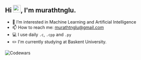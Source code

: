 ## Hi <img src="https://media.giphy.com/media/hvRJCLFzcasrR4ia7z/giphy.gif" width="25" height="25">, I'm murathtnglu.
- 👀 I’m interested in Machine Learning and Artificial Intelligence
- 📫 How to reach me: murathtnglu@gmail.com
- 💻 I use daily ```.c```, ```.cpp``` and ```.py```
- ✏️ I'm currently studying at Baskent University.

![Codewars](https://github.r2v.ch/codewars?user=mhatunoglu&stroke=red)


<!---
murathtnglu/murathtnglu is a ✨ special ✨ repository because its `README.md` (this file) appears on your GitHub profile.
You can click the Preview link to take a look at your changes.
--->
